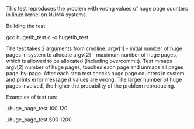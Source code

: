 This test reproduces the problem with wrong values of huge page counters in linux kernel on NUMA systems.

Building the test:

gcc hugetlb_test.c -o hugetlb_test

The test takes 2 arguments from cmdline:
argv[1] - initial number of huge pages in system to allocate
argv[2] - maximum number of huge pages, which is allowed to be allocated (including overcommit).
Test mmaps argv[2] number of huge pages, touches each page and unmaps all pages page-by-page.
After each step test checks huge page counters in system and prints error message if values
are wrong. The larger number of huge pages involved, the higher the probability of the problem
reproducing.

Examples of test run:

./huge_page_test 100 120

./huge_page_test 500 1200
